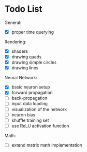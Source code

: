 # Todo List

General:
- [x] proper time querying

Rendering:
- [x] shaders
- [x] drawing quads
- [x] drawing simple circles
- [x] drawing lines

Neural Network:
- [x] basic neuron setup
- [x] forward propagation
- [ ] back-propagation
- [ ] input data loading
- [ ] visualization of the network
- [ ] neuron bias
- [ ] shuffle training set
- [ ] use ReLU activation function

Math:
- [ ] extend matrix math implementation
